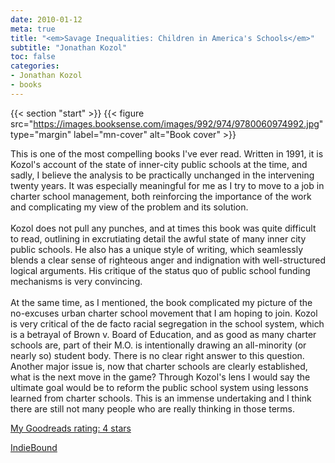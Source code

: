 ```yaml
---
date: 2010-01-12
meta: true
title: "<em>Savage Inequalities: Children in America's Schools</em>"
subtitle: "Jonathan Kozol"
toc: false
categories:
- Jonathan Kozol
- books
---
```


{{< section "start" >}}
{{< figure src="https://images.booksense.com/images/992/974/9780060974992.jpg" type="margin" label="mn-cover" alt="Book cover" >}}

This is one of the most compelling books I've ever read. Written in 1991, it is Kozol's account of the state of inner-city public schools at the time, and sadly, I believe the analysis to be practically unchanged in the intervening twenty years. It was especially meaningful for me as I try to move to a job in charter school management, both reinforcing the importance of the work and complicating my view of the problem and its solution.<br /><br />Kozol does not pull any punches, and at times this book was quite difficult to read, outlining in excrutiating detail the awful state of many inner city public schools. He also has a unique style of writing, which seamlessly blends a clear sense of righteous anger and indignation with well-structured logical arguments. His critique of the status quo of public school funding mechanisms is very convincing.<br /><br />At the same time, as I mentioned, the book complicated my picture of the no-excuses urban charter school movement that I am hoping to join. Kozol is very critical of the de facto racial segregation in the school system, which is a betrayal of Brown v. Board of Education, and as good as many charter schools are, part of their M.O. is intentionally drawing an all-minority (or nearly so) student body. There is no clear right answer to this question. Another major issue is, now that charter schools are clearly established, what is the next move in the game? Through Kozol's lens I would say the ultimate goal would be to reform the public school system using lessons learned from charter schools. This is an immense undertaking and I think there are still not many people who are really thinking in those terms.

[My Goodreads rating: 4 stars](https://www.goodreads.com/review/show/84135492)  

[IndieBound](https://www.indiebound.org/book/9780060974992)
